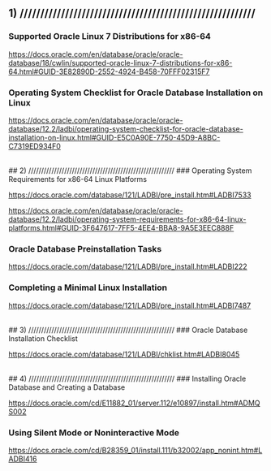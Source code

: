 ## 1) ///////////////////////////////////////////////////////// ##
### Supported Oracle Linux 7 Distributions for x86-64 ###

https://docs.oracle.com/en/database/oracle/oracle-database/18/cwlin/supported-oracle-linux-7-distributions-for-x86-64.html#GUID-3E82890D-2552-4924-B458-70FFF02315F7

### Operating System Checklist for Oracle Database Installation on Linux

https://docs.oracle.com/en/database/oracle/oracle-database/12.2/ladbi/operating-system-checklist-for-oracle-database-installation-on-linux.html#GUID-E5C0A90E-7750-45D9-A8BC-C7319ED934F0

<br>
## 2) /////////////////////////////////////////////////////////
### Operating System Requirements for x86-64 Linux Platforms

https://docs.oracle.com/database/121/LADBI/pre_install.htm#LADBI7533

https://docs.oracle.com/en/database/oracle/oracle-database/12.2/ladbi/operating-system-requirements-for-x86-64-linux-platforms.html#GUID-3F647617-7FF5-4EE4-BBA8-9A5E3EEC888F

### Oracle Database Preinstallation Tasks

https://docs.oracle.com/database/121/LADBI/pre_install.htm#LADBI222

### Completing a Minimal Linux Installation

https://docs.oracle.com/database/121/LADBI/pre_install.htm#LADBI7487

<br>
## 3) /////////////////////////////////////////////////////////
### Oracle Database Installation Checklist

https://docs.oracle.com/database/121/LADBI/chklist.htm#LADBI8045

<br>
## 4) /////////////////////////////////////////////////////////
### Installing Oracle Database and Creating a Database

https://docs.oracle.com/cd/E11882_01/server.112/e10897/install.htm#ADMQS002

### Using Silent Mode or Noninteractive Mode

https://docs.oracle.com/cd/B28359_01/install.111/b32002/app_nonint.htm#LADBI416
